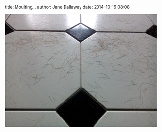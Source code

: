 
title: Moulting...
author: Jane Dallaway
date: 2014-10-16 08:08

<div><a href="/media/tp_IMG_20141016_080746.JPG"><img src="/media/tp_thumb_IMG_20141016_080746.JPG" width="500" height="375"/></a></div>


  
      